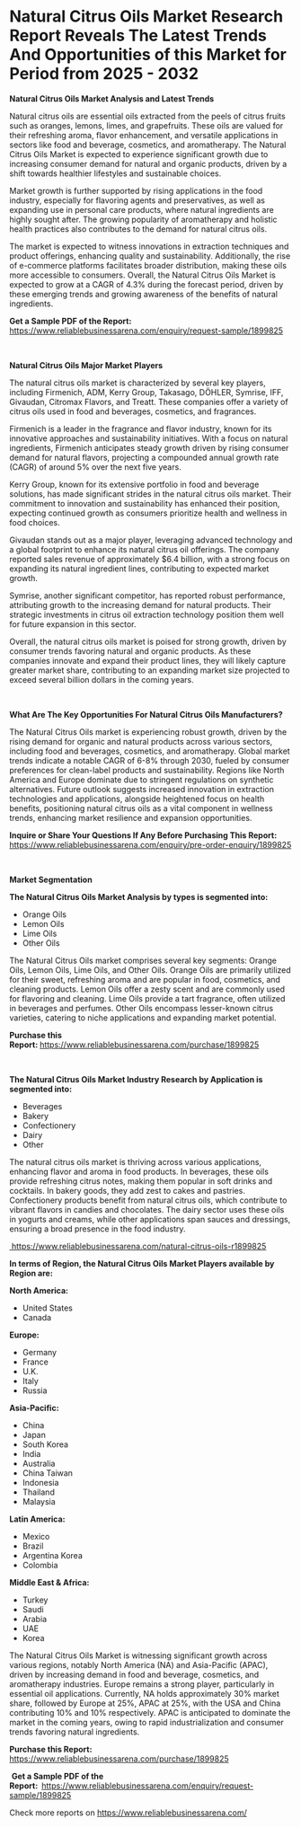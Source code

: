 <p><h1>Natural Citrus Oils Market Research Report Reveals The Latest Trends And Opportunities of this Market for Period from 2025 - 2032</h1></p><p><strong>Natural Citrus Oils Market Analysis and Latest Trends</strong></p>
<p><p>Natural citrus oils are essential oils extracted from the peels of citrus fruits such as oranges, lemons, limes, and grapefruits. These oils are valued for their refreshing aroma, flavor enhancement, and versatile applications in sectors like food and beverage, cosmetics, and aromatherapy. The Natural Citrus Oils Market is expected to experience significant growth due to increasing consumer demand for natural and organic products, driven by a shift towards healthier lifestyles and sustainable choices.</p><p>Market growth is further supported by rising applications in the food industry, especially for flavoring agents and preservatives, as well as expanding use in personal care products, where natural ingredients are highly sought after. The growing popularity of aromatherapy and holistic health practices also contributes to the demand for natural citrus oils.</p><p>The market is expected to witness innovations in extraction techniques and product offerings, enhancing quality and sustainability. Additionally, the rise of e-commerce platforms facilitates broader distribution, making these oils more accessible to consumers. Overall, the Natural Citrus Oils Market is expected to grow at a CAGR of 4.3% during the forecast period, driven by these emerging trends and growing awareness of the benefits of natural ingredients.</p></p>
<p><strong>Get a Sample PDF of the Report:&nbsp;</strong> <a href="https://www.reliablebusinessarena.com/enquiry/request-sample/1899825?utm_campaign=2039&utm_medium=2&utm_source=Github&utm_content=ia&utm_term=15022025&utm_id=natural-citrus-oils">https://www.reliablebusinessarena.com/enquiry/request-sample/1899825</a></p>
<p>&nbsp;</p>
<p><strong>Natural Citrus Oils Major Market Players</strong></p>
<p><p>The natural citrus oils market is characterized by several key players, including Firmenich, ADM, Kerry Group, Takasago, DÖHLER, Symrise, IFF, Givaudan, Citromax Flavors, and Treatt. These companies offer a variety of citrus oils used in food and beverages, cosmetics, and fragrances.</p><p>Firmenich is a leader in the fragrance and flavor industry, known for its innovative approaches and sustainability initiatives. With a focus on natural ingredients, Firmenich anticipates steady growth driven by rising consumer demand for natural flavors, projecting a compounded annual growth rate (CAGR) of around 5% over the next five years.</p><p>Kerry Group, known for its extensive portfolio in food and beverage solutions, has made significant strides in the natural citrus oils market. Their commitment to innovation and sustainability has enhanced their position, expecting continued growth as consumers prioritize health and wellness in food choices.</p><p>Givaudan stands out as a major player, leveraging advanced technology and a global footprint to enhance its natural citrus oil offerings. The company reported sales revenue of approximately $6.4 billion, with a strong focus on expanding its natural ingredient lines, contributing to expected market growth.</p><p>Symrise, another significant competitor, has reported robust performance, attributing growth to the increasing demand for natural products. Their strategic investments in citrus oil extraction technology position them well for future expansion in this sector.</p><p>Overall, the natural citrus oils market is poised for strong growth, driven by consumer trends favoring natural and organic products. As these companies innovate and expand their product lines, they will likely capture greater market share, contributing to an expanding market size projected to exceed several billion dollars in the coming years.</p></p>
<p>&nbsp;</p>
<p><strong>What Are The Key Opportunities For Natural Citrus Oils Manufacturers?</strong></p>
<p><p>The Natural Citrus Oils market is experiencing robust growth, driven by the rising demand for organic and natural products across various sectors, including food and beverages, cosmetics, and aromatherapy. Global market trends indicate a notable CAGR of 6-8% through 2030, fueled by consumer preferences for clean-label products and sustainability. Regions like North America and Europe dominate due to stringent regulations on synthetic alternatives. Future outlook suggests increased innovation in extraction technologies and applications, alongside heightened focus on health benefits, positioning natural citrus oils as a vital component in wellness trends, enhancing market resilience and expansion opportunities.</p></p>
<p><strong>Inquire or Share Your Questions If Any Before Purchasing This Report:</strong> <a href="https://www.reliablebusinessarena.com/enquiry/pre-order-enquiry/1899825?utm_campaign=2039&utm_medium=2&utm_source=Github&utm_content=ia&utm_term=15022025&utm_id=natural-citrus-oils">https://www.reliablebusinessarena.com/enquiry/pre-order-enquiry/1899825</a></p>
<p>&nbsp;</p>
<p><strong>Market Segmentation</strong></p>
<p><strong>The Natural Citrus Oils Market Analysis by types is segmented into:</strong></p>
<p><ul><li>Orange Oils</li><li>Lemon Oils</li><li>Lime Oils</li><li>Other Oils</li></ul></p>
<p><p>The Natural Citrus Oils market comprises several key segments: Orange Oils, Lemon Oils, Lime Oils, and Other Oils. Orange Oils are primarily utilized for their sweet, refreshing aroma and are popular in food, cosmetics, and cleaning products. Lemon Oils offer a zesty scent and are commonly used for flavoring and cleaning. Lime Oils provide a tart fragrance, often utilized in beverages and perfumes. Other Oils encompass lesser-known citrus varieties, catering to niche applications and expanding market potential.</p></p>
<p><strong>Purchase this Report:&nbsp;</strong><a href="https://www.reliablebusinessarena.com/purchase/1899825?utm_campaign=2039&utm_medium=2&utm_source=Github&utm_content=ia&utm_term=15022025&utm_id=natural-citrus-oils">https://www.reliablebusinessarena.com/purchase/1899825</a></p>
<p>&nbsp;</p>
<p><strong>The Natural Citrus Oils Market Industry Research by Application is segmented into:</strong></p>
<p><ul><li>Beverages</li><li>Bakery</li><li>Confectionery</li><li>Dairy</li><li>Other</li></ul></p>
<p><p>The natural citrus oils market is thriving across various applications, enhancing flavor and aroma in food products. In beverages, these oils provide refreshing citrus notes, making them popular in soft drinks and cocktails. In bakery goods, they add zest to cakes and pastries. Confectionery products benefit from natural citrus oils, which contribute to vibrant flavors in candies and chocolates. The dairy sector uses these oils in yogurts and creams, while other applications span sauces and dressings, ensuring a broad presence in the food industry.</p></p>
<p><a href="https://www.reliablebusinessarena.com/natural-citrus-oils-r1899825?utm_campaign=2039&utm_medium=2&utm_source=Github&utm_content=ia&utm_term=15022025&utm_id=natural-citrus-oils">&nbsp;https://www.reliablebusinessarena.com/natural-citrus-oils-r1899825</a></p>
<p><strong>In terms of Region, the Natural Citrus Oils Market Players available by Region are:</strong></p>
<p>
    <p> <strong> North America: </strong>
        <ul>
            <li>United States</li>
            <li>Canada</li>
        </ul>
        </p> 
    <p> <strong> Europe: </strong>
        <ul>
            <li>Germany</li>
            <li>France</li>
            <li>U.K.</li>
            <li>Italy</li>
            <li>Russia</li>
        </ul>
        </p> 
    <p> <strong> Asia-Pacific: </strong>
        <ul>
            <li>China</li>
            <li>Japan</li>
            <li>South Korea</li>
            <li>India</li>
            <li>Australia</li>
            <li>China Taiwan</li>
            <li>Indonesia</li>
            <li>Thailand</li>
            <li>Malaysia</li>
        </ul>
        </p> 
    <p> <strong> Latin America: </strong>
        <ul>
            <li>Mexico</li>
            <li>Brazil</li>
            <li>Argentina Korea</li>
            <li>Colombia</li>
        </ul>
        </p> 
    <p> <strong> Middle East & Africa: </strong>
        <ul>
            <li>Turkey</li>
            <li>Saudi</li>
            <li>Arabia</li>
            <li>UAE</li>
            <li>Korea</li>
        </ul>
    </p>
    </p>
<p><p>The Natural Citrus Oils Market is witnessing significant growth across various regions, notably North America (NA) and Asia-Pacific (APAC), driven by increasing demand in food and beverage, cosmetics, and aromatherapy industries. Europe remains a strong player, particularly in essential oil applications. Currently, NA holds approximately 30% market share, followed by Europe at 25%, APAC at 25%, with the USA and China contributing 10% and 10% respectively. APAC is anticipated to dominate the market in the coming years, owing to rapid industrialization and consumer trends favoring natural ingredients.</p></p>
<p><strong>Purchase this Report: </strong><a href="https://www.reliablebusinessarena.com/purchase/1899825?utm_campaign=2039&utm_medium=2&utm_source=Github&utm_content=ia&utm_term=15022025&utm_id=natural-citrus-oils">https://www.reliablebusinessarena.com/purchase/1899825</a></p>
<p>&nbsp;<strong>Get a Sample PDF of the Report:&nbsp;&nbsp;</strong><a href="https://www.reliablebusinessarena.com/enquiry/request-sample/1899825?utm_campaign=2039&utm_medium=2&utm_source=Github&utm_content=ia&utm_term=15022025&utm_id=natural-citrus-oils">https://www.reliablebusinessarena.com/enquiry/request-sample/1899825</a></p>
<p><strong></strong></p>
<p>Check more reports on <a href="https://www.reliablebusinessarena.com/?utm_campaign=2039&utm_medium=2&utm_source=Github&utm_content=ia&utm_term=15022025&utm_id=natural-citrus-oils">https://www.reliablebusinessarena.com/</a></p>